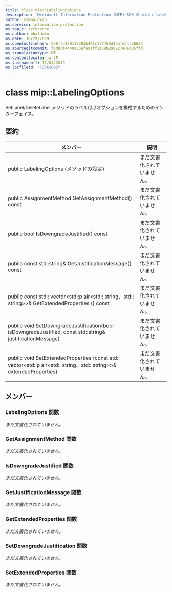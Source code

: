 ```yaml
---
title: class mip::LabelingOptions
description: 'Microsoft Information Protection (MIP) SDK の mip:: labelingoptions クラスについて説明します。'
author: msmbaldwin
ms.service: information-protection
ms.topic: reference
ms.author: mbaldwin
ms.date: 10/29/2019
ms.openlocfilehash: 0a6ffd159115283b461c1f7455d4aafeb4c36623
ms.sourcegitcommit: f5d8cf4440a35afaa1ff1a58b2a022740ed85ffd
ms.translationtype: MT
ms.contentlocale: ja-JP
ms.lasthandoff: 11/04/2019
ms.locfileid: "73561063"
---
```

# <a name="class-miplabelingoptions"></a>class mip::LabelingOptions 
SetLabel/DeleteLabel メソッドのラベル付けオプションを構成するためのインターフェイス。
  
## <a name="summary"></a>要約
 メンバー                        | 説明                                
--------------------------------|---------------------------------------------
public LabelingOptions (メソッドの設定)  | まだ文書化されていません。
public AssignmentMethod GetAssignmentMethod() const  | まだ文書化されていません。
public bool IsDowngradeJustified() const  | まだ文書化されていません。
public const std::string& GetJustificationMessage() const  | まだ文書化されていません。
public const std:: vector\<std::p air\<std:: string、std:: string\>\>& GetExtendedProperties () const  | まだ文書化されていません。
public void SetDowngradeJustification(bool isDowngradeJustified, const std::string& justificationMessage)  | まだ文書化されていません。
public void SetExtendedProperties (const std:: vector\<std::p air\<std:: string、std:: string\>\>& extendedProperties)  | まだ文書化されていません。
  
## <a name="members"></a>メンバー
  
### <a name="labelingoptions-function"></a>LabelingOptions 関数
_まだ文書化されていません。_

  
### <a name="getassignmentmethod-function"></a>GetAssignmentMethod 関数
_まだ文書化されていません。_

  
### <a name="isdowngradejustified-function"></a>IsDowngradeJustified 関数
_まだ文書化されていません。_

  
### <a name="getjustificationmessage-function"></a>GetJustificationMessage 関数
_まだ文書化されていません。_

  
### <a name="getextendedproperties-function"></a>GetExtendedProperties 関数
_まだ文書化されていません。_

  
### <a name="setdowngradejustification-function"></a>SetDowngradeJustification 関数
_まだ文書化されていません。_

  
### <a name="setextendedproperties-function"></a>SetExtendedProperties 関数
_まだ文書化されていません。_
